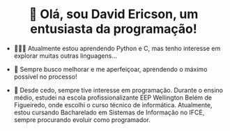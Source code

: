 <h1 align="center">👋 Olá, sou David Ericson, um entusiasta da programação!</h1>

- 🧑🏻‍💻 Atualmente estou aprendendo Python e C, mas tenho interesse em explorar muitas outras linguagens...

- 📖 Sempre busco melhorar e me aperfeiçoar, aprendendo o máximo possível no processo!

- 🏫 Desde cedo, sempre tive interesse em programação. Durante o ensino médio, estudei na escola profissionalizante EEP Wellington Belém de Figueiredo, onde escolhi o curso técnico de informática. Atualmente, estou cursando Bacharelado em Sistemas de Informação no IFCE, sempre procurando evoluir como programador.

